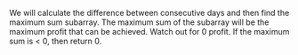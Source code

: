 We will calculate the difference between consecutive days and then find the maximum sum subarray. The maximum sum of the subarray will be the maximum profit that can be achieved.
Watch out for 0 profit. If the maximum sum is < 0, then return 0.